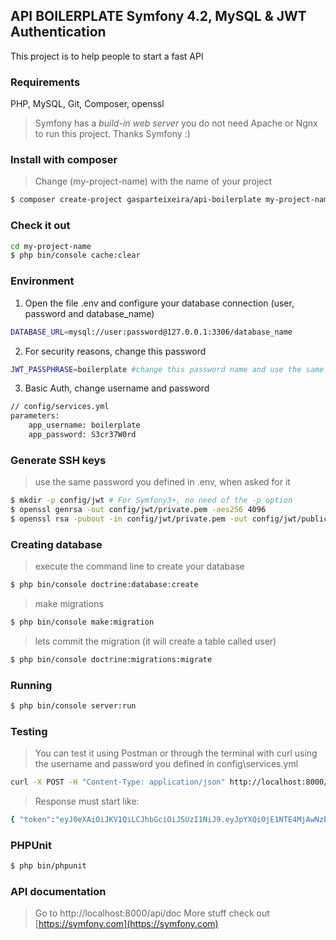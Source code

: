 ## API BOILERPLATE Symfony 4.2, MySQL & JWT Authentication
This project is to help people to start a fast API

### Requirements
PHP, MySQL, Git, Composer, openssl
> Symfony has a _build-in web server_ you do not need Apache or Ngnx to run this project. Thanks Symfony :) 

### Install with composer
> Change (my-project-name) with the name of your project
```sh
$ composer create-project gasparteixeira/api-boilerplate my-project-name
```
### Check it out
```sh
cd my-project-name
$ php bin/console cache:clear
```
### Environment
1. Open the file .env and configure your database connection (user, password and database_name)
```sh
DATABASE_URL=mysql://user:password@127.0.0.1:3306/database_name
```
2. For security reasons, change this password
```sh
JWT_PASSPHRASE=boilerplate #change this password name and use the same password when you are generating the ssh keys 
```
3. Basic Auth, change username and password
```sh
// config/services.yml
parameters:
    app_username: boilerplate
    app_password: S3cr37W0rd
```
### Generate SSH keys
> use the same password you defined in .env, when asked for it 
```sh
$ mkdir -p config/jwt # For Symfony3+, no need of the -p option
$ openssl genrsa -out config/jwt/private.pem -aes256 4096
$ openssl rsa -pubout -in config/jwt/private.pem -out config/jwt/public.pem
```
### Creating database
> execute the command line to create your database
```sh
$ php bin/console doctrine:database:create
```
> make migrations
```sh
$ php bin/console make:migration
```
> lets commit the migration (it will create a table called user)
```sh
$ php bin/console doctrine:migrations:migrate
```
### Running 
```sh
$ php bin/console server:run
```
### Testing
> You can test it using Postman or through the terminal with curl using the username and password you defined in config\services.yml
```sh
curl -X POST -H "Content-Type: application/json" http://localhost:8000/api/token -d '{"username": "","password": ""}'
```
> Response must start like:
```sh
{ "token":"eyJ0eXAiOiJKV1QiLCJhbGciOiJSUzI1NiJ9.eyJpYXQiOjE1NTE4MjAwNzEsImVtYWlsIjo.. " }
```
### PHPUnit
```sh
$ php bin/phpunit
```
### API documentation 
> Go to http://localhost:8000/api/doc
More stuff check out [https://symfony.com](https://symfony.com)

